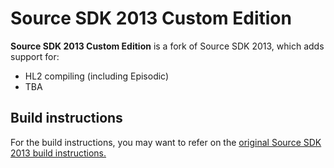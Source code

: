 # Source SDK 2013 Custom Edition

**Source SDK 2013 Custom Edition** is a fork of Source SDK 2013, which adds support for:

- HL2 compiling (including Episodic)
- TBA

## Build instructions

For the build instructions, you may want to refer on the [original Source SDK 2013 build instructions.](https://github.com/ValveSoftware/source-sdk-2013)